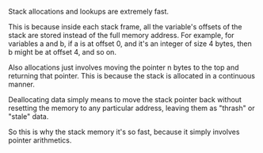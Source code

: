 Stack allocations and lookups are extremely fast.

This is because inside each stack frame, all the variable's offsets of the stack are stored instead of the full memory address. For example, for variables a and b, if a is at offset 0, and it's an integer of size 4 bytes, then b might be at offset 4, and so on.

Also allocations just involves moving the pointer n bytes to the top and returning that pointer. This is because the stack is allocated in a continuous manner.

Deallocating data simply means to move the stack pointer back without resetting the memory to any particular address, leaving them as "thrash" or "stale" data.

So this is why the stack memory it's so fast, because it simply involves pointer arithmetics.
